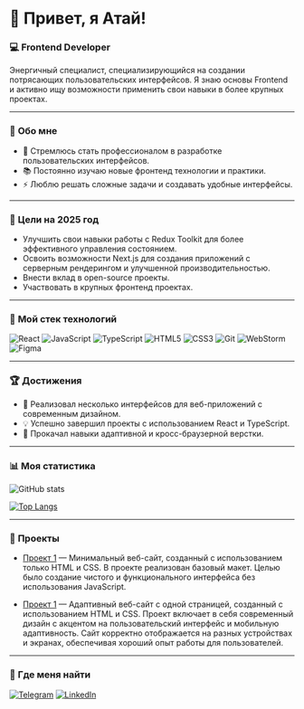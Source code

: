 # 👋 Привет, я Атай!

### 💻 Frontend Developer  
Энергичный специалист, специализирующийся на создании потрясающих пользовательских интерфейсов. Я знаю основы Frontend и активно ищу возможности применить свои навыки в более крупных проектах.  

---

### 🌱 **Обо мне**
- 🎯 Стремлюсь стать профессионалом в разработке пользовательских интерфейсов.  
- 📚 Постоянно изучаю новые фронтенд технологии и практики.  
- ⚡ Люблю решать сложные задачи и создавать удобные интерфейсы.

---

### 🚀 **Цели на 2025 год**
- Улучшить свои навыки работы с Redux Toolkit для более эффективного управления состоянием.  
- Освоить возможности Next.js для создания приложений с серверным рендерингом и улучшенной производительностью.  
- Внести вклад в open-source проекты.  
- Участвовать в крупных фронтенд проектах.

---

### 🧰 **Мой стек технологий**
![React](https://img.shields.io/badge/-React-61DAFB?logo=react&logoColor=white&style=for-the-badge)
![JavaScript](https://img.shields.io/badge/-JavaScript-F7DF1E?logo=javascript&logoColor=black&style=for-the-badge)
![TypeScript](https://img.shields.io/badge/-TypeScript-007ACC?logo=typescript&logoColor=white&style=for-the-badge)
![HTML5](https://img.shields.io/badge/-HTML5-E34F26?logo=html5&logoColor=white&style=for-the-badge)
![CSS3](https://img.shields.io/badge/-CSS3-1572B6?logo=css3&logoColor=white&style=for-the-badge)
![Git](https://img.shields.io/badge/-Git-F05032?logo=git&logoColor=white&style=for-the-badge)
![WebStorm](https://img.shields.io/badge/-WebStorm-000000?logo=jetbrains&logoColor=white&style=for-the-badge)
![Figma](https://img.shields.io/badge/-Figma-F24E1E?logo=figma&logoColor=white&style=for-the-badge)

---

### 🏆 **Достижения**
- 🎉 Реализовал несколько интерфейсов для веб-приложений с современным дизайном.  
- 💡 Успешно завершил проекты с использованием React и TypeScript.  
- 🚀 Прокачал навыки адаптивной и кросс-браузерной верстки.

---

### 📊 **Моя статистика**
![GitHub stats](https://github-readme-stats.vercel.app/api?username=T-Atai-T&show_icons=true&theme=tokyonight)

[![Top Langs](https://github-readme-stats.vercel.app/api/top-langs/?username=T-Atai-T&layout=compact&theme=tokyonight)](https://github.com/anuraghazra/github-readme-stats)

---

### 🎯 **Проекты**
- [Проект 1](https://github.com/T-Atai-T/Yuga-Build.git) — Минимальный веб-сайт, созданный с использованием только HTML и CSS. В проекте реализован базовый макет. Целью было создание чистого и функционального интерфейса без использования JavaScript.

- [Проект 1](https://github.com/T-Atai-T/Simple-Design.git) — Адаптивный веб-сайт с одной страницей, созданный с использованием HTML и CSS. Проект включает в себя современный дизайн с акцентом на пользовательский интерфейс и мобильную адаптивность. Сайт корректно отображается на разных устройствах и экранах, обеспечивая хороший опыт работы для пользователей.

---

### 📲 **Где меня найти**
[![Telegram](https://img.shields.io/badge/-Telegram-2CA5E0?logo=telegram&logoColor=white&style=for-the-badge)](https://t.me/Atai_v)
[![LinkedIn](https://img.shields.io/badge/-LinkedIn-0077B5?logo=linkedin&logoColor=white&style=for-the-badge)](https://linkedin.com/in/ТВОЙ_LINKEDIN)
